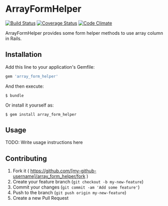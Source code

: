 # ArrayFormHelper

[![Build Status](https://travis-ci.org/y-yagi/array_form_helper.svg?branch=master)](https://travis-ci.org/y-yagi/array_form_helper)
[![Coverage Status](https://coveralls.io/repos/y-yagi/array_form_helper/badge.png)](https://coveralls.io/r/y-yagi/array_form_helper)
[![Code Climate](https://codeclimate.com/github/y-yagi/array_form_helper/badges/gpa.svg)](https://codeclimate.com/github/y-yagi/array_form_helper)

ArrayFormHelper provides some form helper methods to use array column in Rails.

## Installation

Add this line to your application's Gemfile:

```ruby
gem 'array_form_helper'
```

And then execute:

    $ bundle

Or install it yourself as:

    $ gem install array_form_helper

## Usage

TODO: Write usage instructions here

## Contributing

1. Fork it ( https://github.com/[my-github-username]/array_form_helper/fork )
2. Create your feature branch (`git checkout -b my-new-feature`)
3. Commit your changes (`git commit -am 'Add some feature'`)
4. Push to the branch (`git push origin my-new-feature`)
5. Create a new Pull Request
